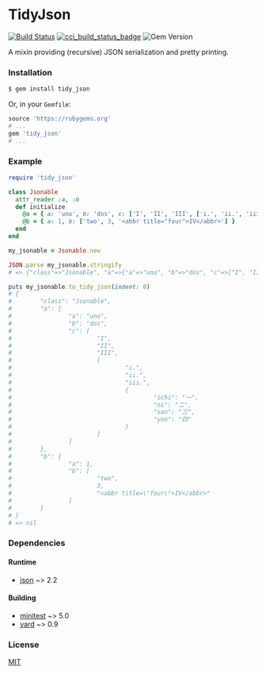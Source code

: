 # TidyJson

[![Build Status][travis_build_status_badge]][travis_build_status]  [![cci_build_status_badge]][cci_build_status]  ![Gem Version][gem_version_badge]

A mixin providing (recursive) JSON serialization and pretty printing.

### Installation

```bash
$ gem install tidy_json
```

Or, in your `Gemfile`:

```ruby
source 'https://rubygems.org'
# ...
gem 'tidy_json'
# ...
```

### Example

```ruby
require 'tidy_json'

class Jsonable
  attr_reader :a, :b
  def initialize
    @a = { a: 'uno', b: 'dos', c: ['I', 'II', 'III', ['i.', 'ii.', 'iii.', { 'ichi': "\u{4e00}", 'ni': "\u{4e8c}", 'san': "\u{4e09}", 'yon': "\u{56db}" }]] }
    @b = { a: 1, b: ['two', 3, '<abbr title="four">IV</abbr>'] }
  end
end

my_jsonable = Jsonable.new

JSON.parse my_jsonable.stringify
# => {"class"=>"Jsonable", "a"=>{"a"=>"uno", "b"=>"dos", "c"=>["I", "II", "III", ["i.", "ii.", "iii.", {"ichi"=>"一", "ni"=>"二", "san"=>"三", "yon"=>"四"}]]}, "b"=>{"a"=>1, "b"=>["two", 3, "<abbr title=\"four\">IV</abbr>"]}}

puts my_jsonable.to_tidy_json(indent: 8)
# {
#        "class": "Jsonable",
#        "a": {
#                "a": "uno",
#                "b": "dos",
#                "c": [
#                        "I",
#                        "II",
#                        "III",
#                        [
#                                "i.",
#                                "ii.",
#                                "iii.",
#                                {
#                                        "ichi": "一",
#                                        "ni": "二",
#                                        "san": "三",
#                                        "yon": "四"
#                                }
#                        ]
#                ]
#        },
#        "b": {
#                "a": 1,
#                "b": [
#                        "two",
#                        3,
#                        "<abbr title=\"four\">IV</abbr>"
#                ]
#        }
# }
# => nil
```

### Dependencies

#### Runtime
- [json](https://rubygems.org/gems/json) ~> 2.2

#### Building
- [minitest](https://rubygems.org/gems/minitest) ~> 5.0
- [yard](https://rubygems.org/gems/yard) ~> 0.9

### License
[MIT](https://opensource.org/licenses/MIT)


[travis_build_status]: https://travis-ci.com/rdipardo/tidy_json
[cci_build_status]: https://circleci.com/gh/rdipardo/tidy_json
[cci_build_status_badge]: https://circleci.com/gh/rdipardo/tidy_json.svg?style=svg
[travis_build_status_badge]: https://travis-ci.com/rdipardo/tidy_json.svg
[gem_version_badge]: https://img.shields.io/gem/v/tidy_json
